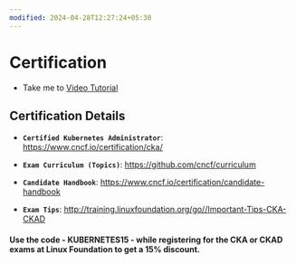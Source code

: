 ```yaml
---
modified: 2024-04-28T12:27:24+05:30
---
```

# Certification

  - Take me to [Video Tutorial](https://kodekloud.com/topic/certification/)
  
## Certification Details

   - **`Certified Kubernetes Administrator`**: https://www.cncf.io/certification/cka/

   - **`Exam Curriculum (Topics)`**: https://github.com/cncf/curriculum

   - **`Candidate Handbook`**: https://www.cncf.io/certification/candidate-handbook

   - **`Exam Tips`**: http://training.linuxfoundation.org/go//Important-Tips-CKA-CKAD

#### Use the code - KUBERNETES15 - while registering for the CKA or CKAD exams at Linux Foundation to get a 15% discount.

